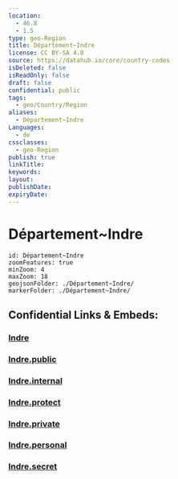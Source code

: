 ```yaml
---
location:
  - 46.8
  - 1.5
type: geo-Region
title: Département~Indre
license: CC BY-SA 4.0
source: https://datahub.io/core/country-codes
isDeleted: false
isReadOnly: false
draft: false
confidential: public
tags:
  - geo/Country/Region
aliases:
  - Département~Indre
Languages:
  - de
cssclasses:
  - geo-Region
publish: true
linkTitle:
keywords:
layout:
publishDate:
expiryDate:
---
```


# Département~Indre

```leaflet
id: Département~Indre
zoomFeatures: true 
minZoom: 4 
maxZoom: 18
geojsonFolder: ./Département~Indre/
markerFolder: ./Département~Indre/
```


## Confidential Links & Embeds: 

### [Indre](/_Standards/Earth/Continent/Europe/Europe~West/France/regions~France/Val_de_Loire/departments~Val_de_Loire/Indre.md) 

### [Indre.public](/_public/Earth/Continent/Europe/Europe~West/France/regions~France/Val_de_Loire/departments~Val_de_Loire/Indre.public.md) 

### [Indre.internal](/_internal/Earth/Continent/Europe/Europe~West/France/regions~France/Val_de_Loire/departments~Val_de_Loire/Indre.internal.md) 

### [Indre.protect](/_protect/Earth/Continent/Europe/Europe~West/France/regions~France/Val_de_Loire/departments~Val_de_Loire/Indre.protect.md) 

### [Indre.private](/_private/Earth/Continent/Europe/Europe~West/France/regions~France/Val_de_Loire/departments~Val_de_Loire/Indre.private.md) 

### [Indre.personal](/_personal/Earth/Continent/Europe/Europe~West/France/regions~France/Val_de_Loire/departments~Val_de_Loire/Indre.personal.md) 

### [Indre.secret](/_secret/Earth/Continent/Europe/Europe~West/France/regions~France/Val_de_Loire/departments~Val_de_Loire/Indre.secret.md)

